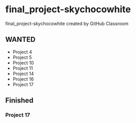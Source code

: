 # final_project-skychocowhite
final_project-skychocowhite created by GitHub Classroom

## WANTED
* Project 4
* Project 5
* Project 10
* Project 11
* Project 14
* Project 16
* Project 17

## Finished
### Project 17

